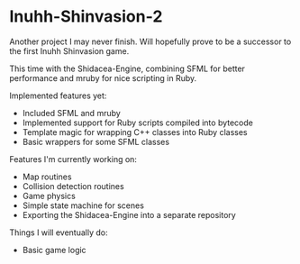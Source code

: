 # Inuhh-Shinvasion-2

Another project I may never finish.
Will hopefully prove to be a successor to the first Inuhh Shinvasion game.

This time with the Shidacea-Engine, combining SFML for better performance and mruby for nice scripting in Ruby.

Implemented features yet:

* Included SFML and mruby
* Implemented support for Ruby scripts compiled into bytecode
* Template magic for wrapping C++ classes into Ruby classes
* Basic wrappers for some SFML classes

Features I'm currently working on:

* Map routines
* Collision detection routines
* Game physics
* Simple state machine for scenes
* Exporting the Shidacea-Engine into a separate repository

Things I will eventually do:

* Basic game logic